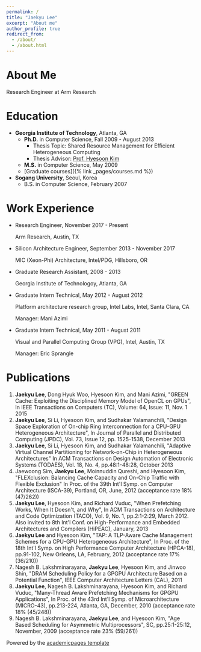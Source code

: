 ```yaml
---
permalink: /
title: "Jaekyu Lee"
excerpt: "About me"
author_profile: true
redirect_from: 
  - /about/
  - /about.html
---
```


About Me
======
Research Engineer at Arm Research

Education
======
- **Georgia Institute of Technology**, Atlanta, GA
  - **Ph.D.** in Computer Science, Fall 2009 - August 2013
    - Thesis Topic: Shared Resource Management for Efficient Heterogeneous Computing
    - Thesis Advisor: [Prof. Hyesoon Kim](http://cc.gatech.edu/~hyesoon)
  - **M.S.** in Computer Science, May 2009
  - [Graduate courses]({% link _pages/courses.md %})
- **Sogang University**, Seoul, Korea
  - B.S. in Computer Science, February 2007

Work Experience
======
- Research Engineer, November 2017 - Present

  Arm Research, Austin, TX
- Silicon Architecture Engineer, September 2013 - November 2017

  MIC (Xeon-Phi) Architecture, Intel/PDG, Hillsboro, OR
- Graduate Research Assistant, 2008 - 2013

  Georgia Institute of Technologoy, Atlanta, GA
- Graduate Intern Technical, May 2012 - August 2012

  Platform architecture research group, Intel Labs, Intel, Santa Clara, CA
  
  Manager: Mani Azimi
- Graduate Intern Technical, May 2011 - August 2011

  Visual and Parallel Computing Group (VPG), Intel, Austin, TX
  
  Manager: Eric Sprangle

Publications
======
1. **Jaekyu Lee**, Dong Hyuk Woo, Hyesoon Kim, and Mani Azimi, "GREEN Cache: Exploiting the Disciplined Memory Model of OpenCL on GPUs", In IEEE Transactions on Computers (TC), Volume: 64, Issue: 11, Nov. 1 2015</li>
1. **Jaekyu Lee**, Si Li, Hyesoon Kim, and Sudhakar Yalamanchili, "Design Space Exploration of On-chip Ring Interconnection for a CPU-GPU Heterogeneous Architecture", In Journal of Parallel and Distributed Computing (JPDC), Vol. 73, Issue 12, pp. 1525-1538, December 2013
1. **Jaekyu Lee**, Si Li, Hyesoon Kim, and Sudhakar Yalamanchili, "Adaptive Virtual Channel Partitioning for Network-on-Chip in Heterogeneous Architectures" In ACM Transactions on Design Automation of Electronic Systems (TODAES), Vol. 18, No. 4, pp.48:1-48:28, October 2013
1. Jaewoong Sim, **Jaekyu Lee**, Moinnuddin Qureshi, and Hyesoon Kim, "FLEXclusion: Balancing Cache Capacity and On-Chip Traffic with Flexible Exclusion" In Proc. of the 39th Int'l Symp. on Computer Architecture (ISCA-39), Portland, OR, June, 2012 (acceptance rate 18% (47/262))
1. **Jaekyu Lee**, Hyesoon Kim, and Richard Vuduc, "When Prefetching Works, When It Doesn't, and Why", In ACM Transactions on Architecture and Code Optimization (TACO), Vol. 9, No. 1, pp.2:1-2:29, March 2012. Also invited to 8th Int'l Conf. on High-Performance and Embedded Architectures and Compilers (HiPEAC), January, 2013
1. **Jaekyu Lee** and Hyesoon Kim, "TAP: A TLP-Aware Cache Management Schemes for a CPU-GPU Heterogeneous Architecture", In Proc. of the 18th Int'l Symp. on High Performance Computer Architecture (HPCA-18), pp.91-102, New Orleans, LA, February, 2012 (acceptance rate 17% (36/210))
1. Nagesh B. Lakshminarayana, **Jaekyu Lee**, Hyesoon Kim, and Jinwoo Shin, "DRAM Scheduling Policy for a GPGPU Architecture Based on a Potential Function", IEEE Computer Architecture Letters (CAL), 2011
1. **Jaekyu Lee**, Nagesh B. Lakshminarayana, Hyesoon Kim, and Richard Vuduc, "Many-Thread Aware Prefetching Mechanisms for GPGPU Applications", In Proc. of the 43rd Int'l Symp. of Microarchitecture (MICRO-43), pp.213-224, Atlanta, GA, December, 2010 (acceptance rate 18% (45/248))
1. Nagesh B. Lakshminarayana, **Jaekyu Lee**, and Hyesoon Kim, "Age Based Scheduling for Asymmetric Multiprocessors", SC, pp.25:1-25:12, November, 2009 (acceptance rate 23% (59/261))


Powered by the [academicpages template](https://github.com/academicpages/academicpages.github.io)
